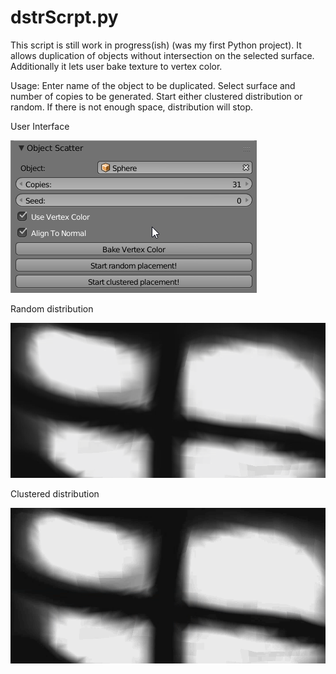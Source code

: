 # dstrScrpt.py

This script is still work in progress(ish) (was my first Python project). It allows duplication of objects without intersection on the selected surface. Additionally it lets user bake texture to vertex color.

Usage: Enter name of the object to be duplicated. Select surface and number of copies to be generated. Start either clustered distribution or random. If there is not enough space, distribution will stop.

User Interface

![alt text](/screenshots/blender_2018-03-11_22-28-13.png?raw=true "Interface")

Random distribution

![alt text](/screenshots/distr1.gif?raw=true "Random Distr")

Clustered distribution

![alt text](/screenshots/distr2.gif?raw=true "Clustered Distr")
